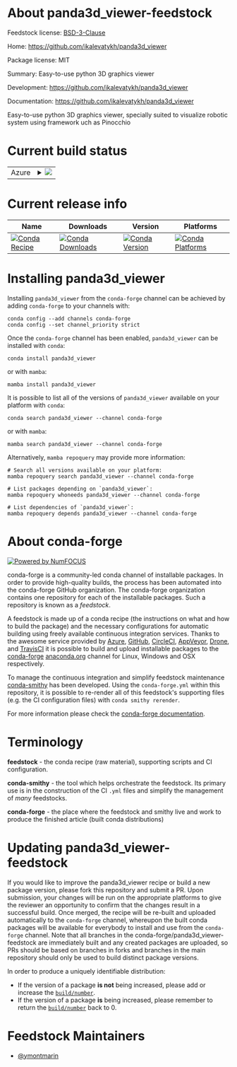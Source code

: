About panda3d_viewer-feedstock
==============================

Feedstock license: [BSD-3-Clause](https://github.com/conda-forge/panda3d_viewer-feedstock/blob/main/LICENSE.txt)

Home: https://github.com/ikalevatykh/panda3d_viewer

Package license: MIT

Summary: Easy-to-use python 3D graphics viewer

Development: https://github.com/ikalevatykh/panda3d_viewer

Documentation: https://github.com/ikalevatykh/panda3d_viewer

Easy-to-use python 3D graphics viewer, specially
suited to visualize robotic system using framework
uch as Pinocchio


Current build status
====================


<table>
    
  <tr>
    <td>Azure</td>
    <td>
      <details>
        <summary>
          <a href="https://dev.azure.com/conda-forge/feedstock-builds/_build/latest?definitionId=11206&branchName=main">
            <img src="https://dev.azure.com/conda-forge/feedstock-builds/_apis/build/status/panda3d_viewer-feedstock?branchName=main">
          </a>
        </summary>
        <table>
          <thead><tr><th>Variant</th><th>Status</th></tr></thead>
          <tbody><tr>
              <td>linux_64_python3.10.____cpython</td>
              <td>
                <a href="https://dev.azure.com/conda-forge/feedstock-builds/_build/latest?definitionId=11206&branchName=main">
                  <img src="https://dev.azure.com/conda-forge/feedstock-builds/_apis/build/status/panda3d_viewer-feedstock?branchName=main&jobName=linux&configuration=linux%20linux_64_python3.10.____cpython" alt="variant">
                </a>
              </td>
            </tr><tr>
              <td>linux_64_python3.11.____cpython</td>
              <td>
                <a href="https://dev.azure.com/conda-forge/feedstock-builds/_build/latest?definitionId=11206&branchName=main">
                  <img src="https://dev.azure.com/conda-forge/feedstock-builds/_apis/build/status/panda3d_viewer-feedstock?branchName=main&jobName=linux&configuration=linux%20linux_64_python3.11.____cpython" alt="variant">
                </a>
              </td>
            </tr><tr>
              <td>linux_64_python3.12.____cpython</td>
              <td>
                <a href="https://dev.azure.com/conda-forge/feedstock-builds/_build/latest?definitionId=11206&branchName=main">
                  <img src="https://dev.azure.com/conda-forge/feedstock-builds/_apis/build/status/panda3d_viewer-feedstock?branchName=main&jobName=linux&configuration=linux%20linux_64_python3.12.____cpython" alt="variant">
                </a>
              </td>
            </tr><tr>
              <td>linux_64_python3.8.____cpython</td>
              <td>
                <a href="https://dev.azure.com/conda-forge/feedstock-builds/_build/latest?definitionId=11206&branchName=main">
                  <img src="https://dev.azure.com/conda-forge/feedstock-builds/_apis/build/status/panda3d_viewer-feedstock?branchName=main&jobName=linux&configuration=linux%20linux_64_python3.8.____cpython" alt="variant">
                </a>
              </td>
            </tr><tr>
              <td>linux_64_python3.9.____cpython</td>
              <td>
                <a href="https://dev.azure.com/conda-forge/feedstock-builds/_build/latest?definitionId=11206&branchName=main">
                  <img src="https://dev.azure.com/conda-forge/feedstock-builds/_apis/build/status/panda3d_viewer-feedstock?branchName=main&jobName=linux&configuration=linux%20linux_64_python3.9.____cpython" alt="variant">
                </a>
              </td>
            </tr><tr>
              <td>osx_64_python3.10.____cpython</td>
              <td>
                <a href="https://dev.azure.com/conda-forge/feedstock-builds/_build/latest?definitionId=11206&branchName=main">
                  <img src="https://dev.azure.com/conda-forge/feedstock-builds/_apis/build/status/panda3d_viewer-feedstock?branchName=main&jobName=osx&configuration=osx%20osx_64_python3.10.____cpython" alt="variant">
                </a>
              </td>
            </tr><tr>
              <td>osx_64_python3.11.____cpython</td>
              <td>
                <a href="https://dev.azure.com/conda-forge/feedstock-builds/_build/latest?definitionId=11206&branchName=main">
                  <img src="https://dev.azure.com/conda-forge/feedstock-builds/_apis/build/status/panda3d_viewer-feedstock?branchName=main&jobName=osx&configuration=osx%20osx_64_python3.11.____cpython" alt="variant">
                </a>
              </td>
            </tr><tr>
              <td>osx_64_python3.12.____cpython</td>
              <td>
                <a href="https://dev.azure.com/conda-forge/feedstock-builds/_build/latest?definitionId=11206&branchName=main">
                  <img src="https://dev.azure.com/conda-forge/feedstock-builds/_apis/build/status/panda3d_viewer-feedstock?branchName=main&jobName=osx&configuration=osx%20osx_64_python3.12.____cpython" alt="variant">
                </a>
              </td>
            </tr><tr>
              <td>osx_64_python3.8.____cpython</td>
              <td>
                <a href="https://dev.azure.com/conda-forge/feedstock-builds/_build/latest?definitionId=11206&branchName=main">
                  <img src="https://dev.azure.com/conda-forge/feedstock-builds/_apis/build/status/panda3d_viewer-feedstock?branchName=main&jobName=osx&configuration=osx%20osx_64_python3.8.____cpython" alt="variant">
                </a>
              </td>
            </tr><tr>
              <td>osx_64_python3.9.____cpython</td>
              <td>
                <a href="https://dev.azure.com/conda-forge/feedstock-builds/_build/latest?definitionId=11206&branchName=main">
                  <img src="https://dev.azure.com/conda-forge/feedstock-builds/_apis/build/status/panda3d_viewer-feedstock?branchName=main&jobName=osx&configuration=osx%20osx_64_python3.9.____cpython" alt="variant">
                </a>
              </td>
            </tr>
          </tbody>
        </table>
      </details>
    </td>
  </tr>
</table>

Current release info
====================

| Name | Downloads | Version | Platforms |
| --- | --- | --- | --- |
| [![Conda Recipe](https://img.shields.io/badge/recipe-panda3d_viewer-green.svg)](https://anaconda.org/conda-forge/panda3d_viewer) | [![Conda Downloads](https://img.shields.io/conda/dn/conda-forge/panda3d_viewer.svg)](https://anaconda.org/conda-forge/panda3d_viewer) | [![Conda Version](https://img.shields.io/conda/vn/conda-forge/panda3d_viewer.svg)](https://anaconda.org/conda-forge/panda3d_viewer) | [![Conda Platforms](https://img.shields.io/conda/pn/conda-forge/panda3d_viewer.svg)](https://anaconda.org/conda-forge/panda3d_viewer) |

Installing panda3d_viewer
=========================

Installing `panda3d_viewer` from the `conda-forge` channel can be achieved by adding `conda-forge` to your channels with:

```
conda config --add channels conda-forge
conda config --set channel_priority strict
```

Once the `conda-forge` channel has been enabled, `panda3d_viewer` can be installed with `conda`:

```
conda install panda3d_viewer
```

or with `mamba`:

```
mamba install panda3d_viewer
```

It is possible to list all of the versions of `panda3d_viewer` available on your platform with `conda`:

```
conda search panda3d_viewer --channel conda-forge
```

or with `mamba`:

```
mamba search panda3d_viewer --channel conda-forge
```

Alternatively, `mamba repoquery` may provide more information:

```
# Search all versions available on your platform:
mamba repoquery search panda3d_viewer --channel conda-forge

# List packages depending on `panda3d_viewer`:
mamba repoquery whoneeds panda3d_viewer --channel conda-forge

# List dependencies of `panda3d_viewer`:
mamba repoquery depends panda3d_viewer --channel conda-forge
```


About conda-forge
=================

[![Powered by
NumFOCUS](https://img.shields.io/badge/powered%20by-NumFOCUS-orange.svg?style=flat&colorA=E1523D&colorB=007D8A)](https://numfocus.org)

conda-forge is a community-led conda channel of installable packages.
In order to provide high-quality builds, the process has been automated into the
conda-forge GitHub organization. The conda-forge organization contains one repository
for each of the installable packages. Such a repository is known as a *feedstock*.

A feedstock is made up of a conda recipe (the instructions on what and how to build
the package) and the necessary configurations for automatic building using freely
available continuous integration services. Thanks to the awesome service provided by
[Azure](https://azure.microsoft.com/en-us/services/devops/), [GitHub](https://github.com/),
[CircleCI](https://circleci.com/), [AppVeyor](https://www.appveyor.com/),
[Drone](https://cloud.drone.io/welcome), and [TravisCI](https://travis-ci.com/)
it is possible to build and upload installable packages to the
[conda-forge](https://anaconda.org/conda-forge) [anaconda.org](https://anaconda.org/)
channel for Linux, Windows and OSX respectively.

To manage the continuous integration and simplify feedstock maintenance
[conda-smithy](https://github.com/conda-forge/conda-smithy) has been developed.
Using the ``conda-forge.yml`` within this repository, it is possible to re-render all of
this feedstock's supporting files (e.g. the CI configuration files) with ``conda smithy rerender``.

For more information please check the [conda-forge documentation](https://conda-forge.org/docs/).

Terminology
===========

**feedstock** - the conda recipe (raw material), supporting scripts and CI configuration.

**conda-smithy** - the tool which helps orchestrate the feedstock.
                   Its primary use is in the construction of the CI ``.yml`` files
                   and simplify the management of *many* feedstocks.

**conda-forge** - the place where the feedstock and smithy live and work to
                  produce the finished article (built conda distributions)


Updating panda3d_viewer-feedstock
=================================

If you would like to improve the panda3d_viewer recipe or build a new
package version, please fork this repository and submit a PR. Upon submission,
your changes will be run on the appropriate platforms to give the reviewer an
opportunity to confirm that the changes result in a successful build. Once
merged, the recipe will be re-built and uploaded automatically to the
`conda-forge` channel, whereupon the built conda packages will be available for
everybody to install and use from the `conda-forge` channel.
Note that all branches in the conda-forge/panda3d_viewer-feedstock are
immediately built and any created packages are uploaded, so PRs should be based
on branches in forks and branches in the main repository should only be used to
build distinct package versions.

In order to produce a uniquely identifiable distribution:
 * If the version of a package **is not** being increased, please add or increase
   the [``build/number``](https://docs.conda.io/projects/conda-build/en/latest/resources/define-metadata.html#build-number-and-string).
 * If the version of a package **is** being increased, please remember to return
   the [``build/number``](https://docs.conda.io/projects/conda-build/en/latest/resources/define-metadata.html#build-number-and-string)
   back to 0.

Feedstock Maintainers
=====================

* [@ymontmarin](https://github.com/ymontmarin/)

